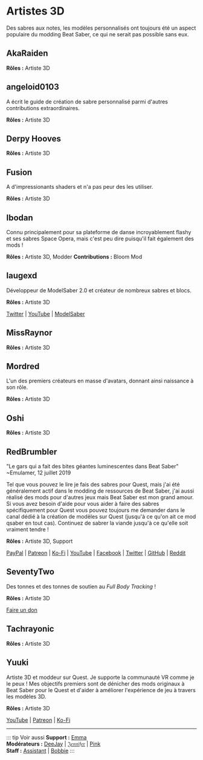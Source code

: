 # Artistes 3D
Des sabres aux notes, les modèles personnalisés ont toujours été un aspect populaire du modding Beat Saber, ce qui ne serait pas possible sans eux.

## AkaRaiden
**Rôles :** Artiste 3D

## angeloid0103
A écrit le guide de création de sabre personnalisé parmi d'autres contributions extraordinaires.

**Rôles :** Artiste 3D

## Derpy Hooves
**Rôles :** Artiste 3D

## Fusion
A d'impressionants shaders et n'a pas peur des les utiliser.

**Rôles :** Artiste 3D

## Ibodan
Connu principalement pour sa plateforme de danse incroyablement flashy et ses sabres Space Opera, mais c'est peu dire puisqu'il fait également des mods !

**Rôles :** Artiste 3D, Modder **Contributions :** Bloom Mod

## laugexd
Développeur de ModelSaber 2.0 et créateur de nombreux sabres et blocs.

**Rôles :** Artiste 3D

[Twitter](https://twitter.com/laugexd) | [YouTube](https://www.youtube.com/channel/UCr_JES9nBCUaAR9-UbgDMRw) | [ModelSaber](https://modelsaber.com/Profile/?user=146243483898871808)

## MissRaynor
**Rôles :** Artiste 3D

## Mordred
L'un des premiers créateurs en masse d'avatars, donnant ainsi naissance à son rôle.

**Rôles :** Artiste 3D

## Oshi
**Rôles :** Artiste 3D

## RedBrumbler
"Le gars qui a fait des bites géantes luminescentes dans Beat Saber" ~Emulamer, 12 juillet 2019

Tel que vous pouvez le lire je fais des sabres pour Quest, mais j'ai été généralement actif dans le modding de ressources de Beat Saber, j'ai aussi réalisé des mods pour d'autres jeux mais Beat Saber est mon grand amour. Si vous avez besoin d'aide pour vous aider à faire des sabres spécifiquement pour Quest vous pouvez toujours me demander dans le canal dédié à la création de modèles sur Quest (jusqu'à ce qu'on ait ce mod qsaber en tout cas). Continuez de sabrer la viande jusqu'à ce qu'elle soit vraiment tendre !

**Rôles :** Artiste 3D, Support

[PayPal](https://paypal.me/RedBrumblerOfficial?locale.x=nl_NL) | [Patreon](https://www.patreon.com/RedBrumbler) | [Ko-Fi](https://ko-fi.com/redbrumbler) | [YouTube](https://www.youtube.com/channel/UCYmzlDob8BQYWrOQWkHtCpQ) | [Facebook](https://www.facebook.com/red.brumbler.7) | [Twitter](https://twitter.com/RedBrumbler) | [GitHub](https://github.com/RedBrumbler/BeatOnCustomSabers) | [Reddit](https://www.reddit.com/user/RedBrumbler/)

## SeventyTwo
Des tonnes et des tonnes de soutien au *Full Body Tracking* !

**Rôles :** Artiste 3D

[Faire un don](https://paypal.me/theseventytwo)

## Tachrayonic
**Rôles :** Artiste 3D

## Yuuki
Artiste 3D et moddeur sur Quest. Je supporte la communauté VR comme je le peux ! Mes objectifs premiers sont de dénicher des mods originaux à Beat Saber pour le Quest et d'aider à améliorer l'expérience de jeu à travers les modèles 3D.

**Rôles :** Artiste 3D

[YouTube](https://www.youtube.com/channel/UCIH4NTKdVNjnJpfuMrk71Fw) | [Patreon](https://www.patreon.com/yuukisaves) | [Ko-Fi](https://ko-fi.com/supportyuuki)

---

<!-- markdownlint-disable MD013 -->
::: tip Voir aussi **Support :** [Emma](./supports.md#emma)  
**Modérateurs :** [DeeJay](./moderators.md#deejay) | [𝔍𝔢𝔫𝔫𝔦𝔣𝔢𝔯](./moderators.md#jennifer) | [Pink](./moderators.md#pink)  
**Staff :** [Assistant](./staff.md#assistant) | [Bobbie](./staff.md#bobbie) :::
